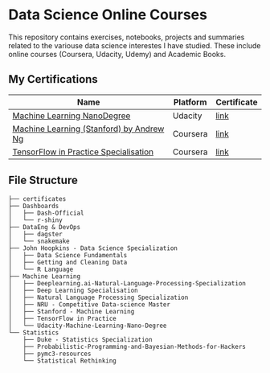 # Data Science Online Courses
This repository contains exercises, notebooks, projects and summaries related to the variouse data science interestes I have studied. These include online courses (Coursera, Udacity, Udemy) and Academic Books.  

## My Certifications

| Name                          | Platform                                     | Certificate| 
| -----------------------------| ---------------------------------------- | ---------------------------------------- |
| [Machine Learning NanoDegree](https://confirm.udacity.com/UUGTVXD)                                                    | Udacity | [link](https://github.com/JeroenSchmidt/data-science-moocs/blob/master/certificates/udacity_ml_nanodegree.pdf)|
| [Machine Learning (Stanford) by Andrew Ng](https://www.coursera.org/account/accomplishments/records/MFHF66KNE5GH)     | Coursera | [link](https://github.com/JeroenSchmidt/data-science-moocs/blob/master/certificates/Coursera%20MFHF66KNE5GH.pdf)|
| [TensorFlow in Practice Specialisation](https://www.coursera.org/account/accomplishments/specialization/SDAQSU39GE3M) | Coursera | [link](https://github.com/JeroenSchmidt/data-science-moocs/blob/master/certificates/Coursera%20SDAQSU39GE3M.pdf)|

## File Structure
```
├── certificates
├── Dashboards
│   ├── Dash-Official
│   └── r-shiny
├── DataEng & DevOps
│   ├── dagster
│   └── snakemake
├── John Hoopkins - Data Science Specialization
│   ├── Data Science Fundamentals
│   ├── Getting and Cleaning Data
│   └── R Language
├── Machine Learning
│   ├── Deeplearning.ai-Natural-Language-Processing-Specialization
│   ├── Deep Learning Specialisation
│   ├── Natural Language Processing Specialization
│   ├── NRU - Competitive Data-science Master
│   ├── Stanford - Machine Learning
│   ├── TensorFlow in Practice
│   └── Udacity-Machine-Learning-Nano-Degree
└── Statistics
    ├── Duke - Statistics Specialization
    ├── Probabilistic-Programming-and-Bayesian-Methods-for-Hackers
    ├── pymc3-resources
    └── Statistical Rethinking
```